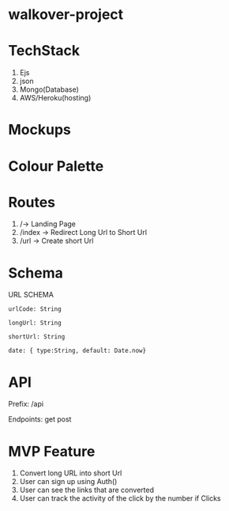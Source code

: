 # walkover-project
# TechStack
1. Ejs
2. json
3. Mongo(Database)
4. AWS/Heroku(hosting)

# Mockups



# Colour Palette
# Routes
1. /-> Landing Page
2. /index -> Redirect Long Url to Short Url
3. /url -> Create short Url

# Schema
URL SCHEMA
   
    urlCode: String
    
    longUrl: String
    
    shortUrl: String
    
    date: { type:String, default: Date.now}
    
# API

Prefix: /api

Endpoints:
get
post

# MVP Feature


1. Convert long URL into short Url
2. User can sign up using Auth()
3. User can see the links that are converted
4. User can track the activity of the click by the number if Clicks



